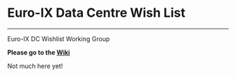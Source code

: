 # Euro-IX Data Centre Wish List

---

Euro-IX DC Wishlist Working Group

**Please go to the [Wiki](https://github.com/euro-ix/dc-wishlist/wiki)**

Not much here yet!
